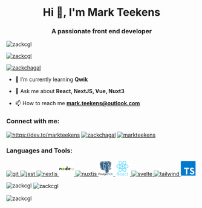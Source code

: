 <h1 align="center">Hi 👋, I'm Mark Teekens</h1>
<h3 align="center">A passionate front end developer</h3>

<p align="left"> <img src="https://komarev.com/ghpvc/?username=zackcgl&label=Profile%20views&color=0e75b6&style=flat" alt="zackcgl" /> </p>

<p align="left"> <a href="https://github.com/ryo-ma/github-profile-trophy"><img src="https://github-profile-trophy.vercel.app/?username=zackcgl" alt="zackcgl" /></a> </p>

<p align="left"> <a href="https://twitter.com/zackchagal" target="blank"><img src="https://img.shields.io/twitter/follow/zackchagal?logo=twitter&style=for-the-badge" alt="zackchagal" /></a> </p>

- 🌱 I’m currently learning **Qwik**

- 💬 Ask me about **React, NextJS, Vue, Nuxt3**

- 📫 How to reach me **mark.teekens@outlook.com**

<h3 align="left">Connect with me:</h3>
<p align="left">
<a href="https://dev.to/https://dev.to/markteekens" target="blank"><img align="center" src="https://raw.githubusercontent.com/rahuldkjain/github-profile-readme-generator/master/src/images/icons/Social/devto.svg" alt="https://dev.to/markteekens" height="30" width="40" /></a>
<a href="https://twitter.com/zackchagal" target="blank"><img align="center" src="https://raw.githubusercontent.com/rahuldkjain/github-profile-readme-generator/master/src/images/icons/Social/twitter.svg" alt="zackchagal" height="30" width="40" /></a>
<a href="https://linkedin.com/in/markteekens" target="blank"><img align="center" src="https://raw.githubusercontent.com/rahuldkjain/github-profile-readme-generator/master/src/images/icons/Social/linked-in-alt.svg" alt="markteekens" height="30" width="40" /></a>
</p>

<h3 align="left">Languages and Tools:</h3>
<p align="left"> <a href="https://git-scm.com/" target="_blank" rel="noreferrer"> <img src="https://www.vectorlogo.zone/logos/git-scm/git-scm-icon.svg" alt="git" width="40" height="40"/> </a> <a href="https://jestjs.io" target="_blank" rel="noreferrer"> <img src="https://www.vectorlogo.zone/logos/jestjsio/jestjsio-icon.svg" alt="jest" width="40" height="40"/> </a> <a href="https://nextjs.org/" target="_blank" rel="noreferrer"> <img src="https://cdn.worldvectorlogo.com/logos/nextjs-2.svg" alt="nextjs" width="40" height="40"/> </a> <a href="https://nodejs.org" target="_blank" rel="noreferrer"> <img src="https://raw.githubusercontent.com/devicons/devicon/master/icons/nodejs/nodejs-original-wordmark.svg" alt="nodejs" width="40" height="40"/> </a> <a href="https://nuxtjs.org/" target="_blank" rel="noreferrer"> <img src="https://www.vectorlogo.zone/logos/nuxtjs/nuxtjs-icon.svg" alt="nuxtjs" width="40" height="40"/> </a> <a href="https://www.postgresql.org" target="_blank" rel="noreferrer"> <img src="https://raw.githubusercontent.com/devicons/devicon/master/icons/postgresql/postgresql-original-wordmark.svg" alt="postgresql" width="40" height="40"/> </a> <a href="https://reactjs.org/" target="_blank" rel="noreferrer"> <img src="https://raw.githubusercontent.com/devicons/devicon/master/icons/react/react-original-wordmark.svg" alt="react" width="40" height="40"/> </a> <a href="https://svelte.dev" target="_blank" rel="noreferrer"> <img src="https://upload.wikimedia.org/wikipedia/commons/1/1b/Svelte_Logo.svg" alt="svelte" width="40" height="40"/> </a> <a href="https://tailwindcss.com/" target="_blank" rel="noreferrer"> <img src="https://www.vectorlogo.zone/logos/tailwindcss/tailwindcss-icon.svg" alt="tailwind" width="40" height="40"/> </a> <a href="https://www.typescriptlang.org/" target="_blank" rel="noreferrer"> <img src="https://raw.githubusercontent.com/devicons/devicon/master/icons/typescript/typescript-original.svg" alt="typescript" width="40" height="40"/> </a> </p>

<p><img align="left" src="https://github-readme-stats.vercel.app/api/top-langs?username=zackcgl&show_icons=true&locale=en&layout=compact" alt="zackcgl" /></p>

<p>&nbsp;<img align="center" src="https://github-readme-stats.vercel.app/api?username=zackcgl&show_icons=true&locale=en" alt="zackcgl" /></p>

<p><img align="center" src="https://github-readme-streak-stats.herokuapp.com/?user=zackcgl&" alt="zackcgl" /></p>
